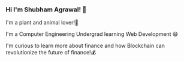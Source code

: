 ### Hi I'm Shubham Agrawal! 👋

I'm a plant and animal lover!🌱

I'm a Computer Engineering Undergrad learning Web Development 😄

I'm curious to learn more about finance and how Blockchain can revolutionize the future of finance!💰
